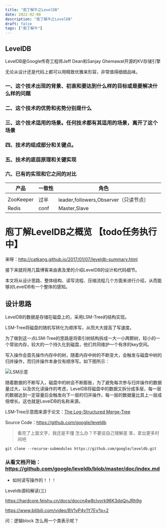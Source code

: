```yaml
---
title: "庖丁解牛之LevelDB"
date: 2022-02-08
description: "庖丁解牛之LevelDB"
draft: false
tags: ["庖丁解牛"]
---
```




##  LevelDB



LevelDB是Google传奇工程师Jeff Dean和Sanjay Ghemawat开源的KV存储引擎



无论从设计还是代码上都可以用精致优雅来形容，非常值得细细品味。



### 一、这个技术出现的背景、初衷和要达到什么样的目标或是要解决什么样的问题



### 二、这个技术的优势和劣势分别是什么 



### 三、这个技术适用的场景。任何技术都有其适用的场景，离开了这个场景



### 四、技术的组成部分和关键点。



### 五、技术的底层原理和关键实现

### 六、已有的实现和它之间的对比

| 产品      | 一致性 | 角色                                  |      |      |
| --------- | ------ | ------------------------------------- | ---- | ---- |
|           |        |                                       |      |      |
| ZooKeeper | 过半   | leader,followers,Observer（只读节点） |      |      |
| Redis     | conf   | Master,Slave                          |      |      |





# 庖丁解LevelDB之概览 【todo任务执行中】

来呀：http://catkang.github.io/2017/01/07/leveldb-summary.html

接下来就将用几篇博客来由表及里的介绍LevelDB的设计和代码细节。

本文将从设计思路、整体结构、读写流程、压缩流程几个方面来进行介绍，从而能够对LevelDB有一个整体的感知。



## **设计思路**

LevelDB的数据是存储在磁盘上的，采用LSM-Tree的结构实现。

LSM-Tree将磁盘的随机写转化为顺序写，从而大大提高了写速度。

为了做到这一点LSM-Tree的思路是将索引树结构拆成一大一小两颗树，较小的一个常驻内存，较大的一个持久化到磁盘，他们共同维护一个有序的key空间。

写入操作会首先操作内存中的树，随着内存中树的不断变大，会触发与磁盘中树的归并操作，而归并操作本身仅有顺序写。如下图所示：

![LSM示意](http://catkang.github.io/assets/img/leveldb_summary/summary.png)

随着数据的不断写入，磁盘中的树会不断膨胀，为了避免每次参与归并操作的数据量过大，以及优化读操作的考虑，LevelDB将磁盘中的数据又拆分成多层，每一层的数据达到一定容量后会触发向下一层的归并操作，每一层的数据量比其上一层成倍增长。这也就是LevelDB的名称来源。

LSM-Tree示意图来源于论文：[The Log-Structured Merge-Tree](http://www.cs.umb.edu/~poneil/lsmtree.pdf)

Source Code：https://github.com/google/leveldb



> 看完了上面文字，我还是不懂 怎么办？不要说自己理解差 笨，拿出更多时间吧



```
git clone --recurse-submodules https://github.com/google/leveldb.git
```



### 从看文档开始：https://github.com/google/leveldb/blob/master/doc/index.md

- 如何读写操作的！！！



Leveldb源码解读(三)

https://hardcore.feishu.cn/docs/doccn4w8clvork96K3dqQnJRh9g

https://www.bilibili.com/video/BV1vP4y1Y7Ey?p=2



问：逻辑block 怎么用一个类表示呢？





